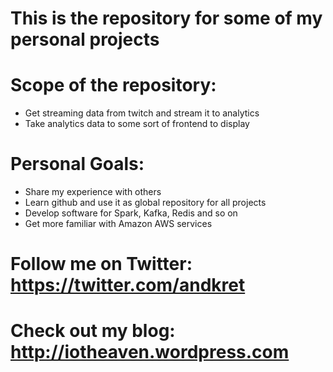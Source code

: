# This is the repository for some of my personal projects 

# Scope of the repository:
- Get streaming data from twitch and stream it to analytics
- Take analytics data to some sort of frontend to display

# Personal Goals:
- Share my experience with others
- Learn github and use it as global repository for all projects
- Develop software for Spark, Kafka, Redis and so on
- Get more familiar with Amazon AWS services

# Follow me on Twitter: https://twitter.com/andkret
# Check out my blog: http://iotheaven.wordpress.com


